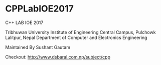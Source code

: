 # CPPLabIOE2017
C++ LAB IOE 2017

Tribhuwan University 
Institute of Engineering
Central Campus, Pulchowk
Lalitpur, Nepal
Department of Computer and Electronics Engineering


Maintained By Sushant Gautam

Checkout:
http://www.dsbaral.com.np/subject/cpp
